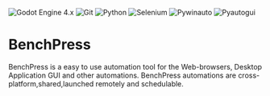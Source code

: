 ![Godot Engine 4.x](https://img.shields.io/badge/Godot_4.x-blue?style=for-the-badge&logo=godot-engine&logoColor=white)
![Git](https://img.shields.io/badge/git-red?style=for-the-badge&logo=git&logoColor=white)
![Python](https://img.shields.io/badge/Python-orange?style=for-the-badge&logo=python&logoColor=white)
![Selenium](https://img.shields.io/badge/Selenium-green?style=for-the-badge&logo=Selenium&logoColor=white)
![Pywinauto](https://img.shields.io/badge/Pywinauto-purple?style=for-the-badge)
![Pyautogui](https://img.shields.io/badge/Pyautogui-green?style=for-the-badge)

BenchPress
============
BenchPress is a easy to use automation tool for the Web-browsers, Desktop Application GUI and other automations. 
BenchPress automations are cross-platform,shared,launched remotely and schedulable.
